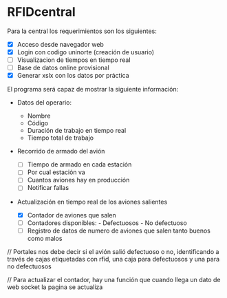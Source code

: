 # RFIDcentral

Para la central los requerimientos son los siguientes:

- [x]  Acceso desde navegador web
- [x]  Login con codigo uninorte (creación de usuario)
- [ ]  Visualizacion de tiempos en tiempo real
- [ ]  Base de datos online provisional
- [x]  Generar xslx con los datos por práctica

El programa será capaz de mostrar la siguiente información:

- Datos del operario:
    - Nombre
    - Código
    - Duración de trabajo en tiempo real
    - Tiempo total de trabajo

- Recorrido de armado del avión
    - [ ]  Tiempo de armado en cada estación
    - [ ]  Por cual estación va
    - [ ]  Cuantos aviones hay en producción
    - [ ]  Notificar fallas

- Actualización en tiempo real de los aviones salientes
    - [x]  Contador de aviones que salen
    - [ ]  Contadores disponibles:
            - Defectuosos
            - No defectuoso
    - [ ]  Registro de datos de numero de aviones que salen tanto buenos como malos

// Portales nos debe decir si el avión salió defectuoso o no, identificando a través de cajas etiquetadas con rfid, una caja para defectuosos y una para no defectuosos

// Para actualizar el contador, hay una función que cuando llega un dato de web socket la pagina se actualiza
